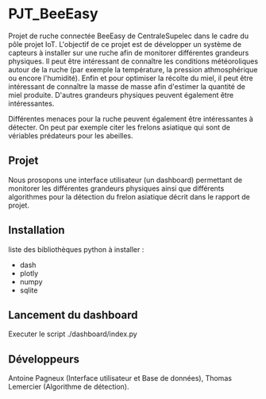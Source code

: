 # PJT_BeeEasy
Projet de ruche connectée BeeEasy de CentraleSupelec dans le cadre du pôle projet IoT. L'objectif de ce projet est de développer un système de capteurs à installer sur une ruche afin de monitorer différentes grandeurs physiques. Il peut être intéressant de connaître les conditions météoroliques autour de la ruche (par exemple la température, la pression athmosphérique ou encore l'humidité). Enfin et pour optimiser la récolte du miel, il peut être intéressant de connaître la masse de masse afin d'estimer la quantité de miel produite. D'autres grandeurs physiques peuvent également être intéressantes.

Différentes menaces pour la ruche peuvent également être intéressantes à détecter. On peut par exemple citer les frelons asiatique qui sont de vériables prédateurs pour les abeilles.

## Projet
Nous prosopons une interface utilisateur (un dashboard) permettant de monitorer les différentes grandeurs physiques ainsi que différents algorithmes pour la détection du frelon asiatique décrit dans le rapport de projet.

## Installation
liste des bibliothèques python à installer :
* dash
* plotly
* numpy
* sqlite

## Lancement du dashboard
Executer le script ./dashboard/index.py

## Développeurs
Antoine Pagneux (Interface utilisateur et Base de données), Thomas Lemercier (Algorithme de détection).

